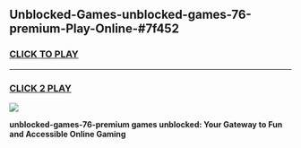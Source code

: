 
## Unblocked-Games-unblocked-games-76-premium-Play-Online-#7f452
<h3>
<a href="https://premium.freeplayer.one?title=unblocked-games-76-premium&ref=24F">CLICK TO PLAY</a></h3>
<hr>

<h3>
<a href="https://premium.freeplayer.one?title=unblocked-games-76-premium&ref=24F">CLICK 2 PLAY</a>
  
</h3>

<a href="https://premium.freeplayer.one?title=unblocked-games-76-premium&ref=24F/"><img src="https://clearcache.store/games.png"></a>


**unblocked-games-76-premium games unblocked: Your Gateway to Fun and Accessible Online Gaming**
